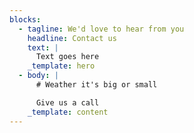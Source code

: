 ```yaml
---
blocks:
  - tagline: We'd love to hear from you
    headline: Contact us
    text: |
      Text goes here
    _template: hero
  - body: |
      # Weather it's big or small

      Give us a call
    _template: content
---
```



